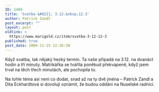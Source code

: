 ```yaml
---
ID: 1404
title: 'Svatba &#8211; 3.12.&nbsp;12.3'
author: Patrick Zandl
post_excerpt: ""
layout: post
oldlink: >
  https://www.marigold.cz/item/svatba-3-12-12-3
published: true
post_date: 2004-11-15 12:26:38
---
```

<p>
Když svatba, tak nějaký hezký termín. Ta naše připadá na 3.12. na dvanáct hodin a tři minuty. Matrikářka se tvářila poněkud překvapeně, když jsem trval na těch třech minutách, ale pochopila to. </p>

<p>
Na tohle téma asi není co dodat, snad až na ty dvě jména – Patrick Zandl a Dita Eckhardtová si dovolují oznámit, že budou oddáni na Nuselské radnici.
</p>
